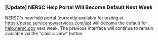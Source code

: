 ### [Update] NERSC Help Portal Will Become Default Next Week

NERSC's new help portal (currently available for testing at 
<https://nersc.servicenowservices.com/sp>) will become the default 
for [help.nersc.gov](https://help.nersc.gov) next week. The previous interface 
will continue to remain available via the "classic view" button.
